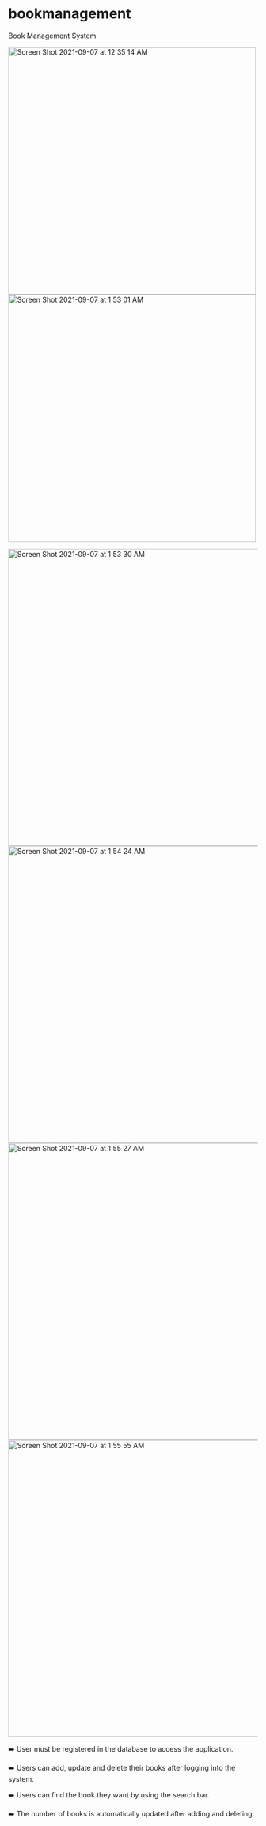 # bookmanagement

Book Management System 
<p>
<img width="500" height="500" alt="Screen Shot 2021-09-07 at 12 35 14 AM" src="https://user-images.githubusercontent.com/63063197/132285878-1ba9c2ea-7d9f-4a66-a992-e5e1afcc79a4.png">
<img width="500" height="500" alt="Screen Shot 2021-09-07 at 1 53 01 AM" src="https://user-images.githubusercontent.com/63063197/132291640-bf1603e5-2a1e-450d-ad3a-a508dd833327.png">
  </p>
<img width="1000" height="600" alt="Screen Shot 2021-09-07 at 1 53 30 AM" src="https://user-images.githubusercontent.com/63063197/132291658-e6e852cb-1477-458a-a877-d07195381696.png">
<img width="1000" height="600" alt="Screen Shot 2021-09-07 at 1 54 24 AM" src="https://user-images.githubusercontent.com/63063197/132291684-b81bead9-6aa0-44d4-97b6-cd9333f2883b.png">
<img width="1000" height="600" alt="Screen Shot 2021-09-07 at 1 55 27 AM" src="https://user-images.githubusercontent.com/63063197/132291716-c047d865-3620-4ad7-9617-371d454d0be7.png">
<img width="1000" height="600" alt="Screen Shot 2021-09-07 at 1 55 55 AM" src="https://user-images.githubusercontent.com/63063197/132291745-dd97cba5-7dff-4d21-9c1a-dca2ebc5de8e.png">

<p> ➡️ User must be registered in the database to access the application. </p>
<p> ➡️ Users can add, update and delete their books after logging into the system. </p>
<p> ➡️ Users can find the book they want by using the search bar. </p>
<p> ➡️ The number of books is automatically updated after adding and deleting. </p>
